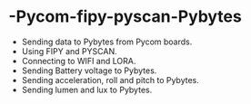 # -Pycom-fipy-pyscan-Pybytes
- Sending data to Pybytes from Pycom boards.
- Using FIPY and PYSCAN.
- Connecting to WIFI and LORA.
- Sending Battery voltage to Pybytes.
- Sending acceleration, roll and pitch to Pybytes.
- Sending lumen and lux to Pybytes.

